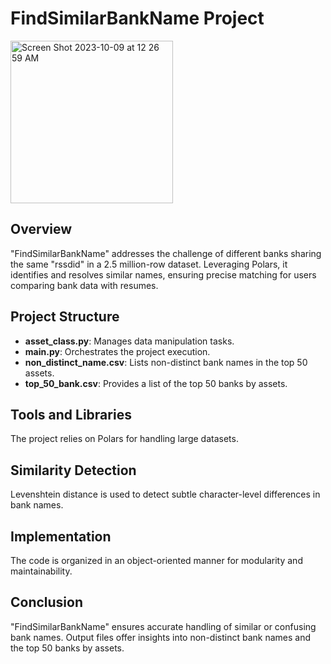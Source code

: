 # FindSimilarBankName Project
<img width="260" alt="Screen Shot 2023-10-09 at 12 26 59 AM" src="https://github.com/ayumu0622/FindConfusingBankName/assets/67722808/9968e7ad-a8b2-4d89-880d-9b6a25e0f95d">


## Overview

"FindSimilarBankName" addresses the challenge of different banks sharing the same "rssdid" in a 2.5 million-row dataset. Leveraging Polars, it identifies and resolves similar names, ensuring precise matching for users comparing bank data with resumes.

## Project Structure

- **asset_class.py**: Manages data manipulation tasks.
- **main.py**: Orchestrates the project execution.
- **non_distinct_name.csv**: Lists non-distinct bank names in the top 50 assets.
- **top_50_bank.csv**: Provides a list of the top 50 banks by assets.

## Tools and Libraries

The project relies on Polars for handling large datasets.

## Similarity Detection

Levenshtein distance is used to detect subtle character-level differences in bank names.

## Implementation

The code is organized in an object-oriented manner for modularity and maintainability.

## Conclusion

"FindSimilarBankName" ensures accurate handling of similar or confusing bank names. Output files offer insights into non-distinct bank names and the top 50 banks by assets.

